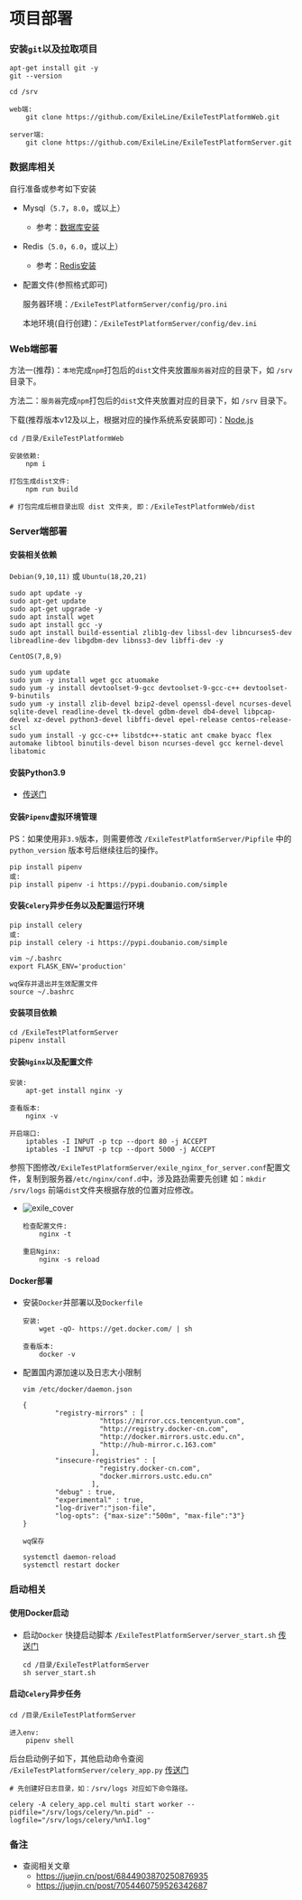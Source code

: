 # 项目部署

### 安装`git`以及拉取项目

```shell
apt-get install git -y
git --version
```

```shell
cd /srv

web端:
    git clone https://github.com/ExileLine/ExileTestPlatformWeb.git
    
server端:
    git clone https://github.com/ExileLine/ExileTestPlatformServer.git
```

### 数据库相关

自行准备或参考如下安装

- Mysql（`5.7`，`8.0`，或以上）

    - 参考：[数据库安装](./install_mysql_or_mariadb.md)


- Redis（`5.0`，`6.0`，或以上）

    - 参考：[Redis安装](./install_redis.md)


- 配置文件(参照格式即可)

  服务器环境：`/ExileTestPlatformServer/config/pro.ini`

  本地环境(自行创建)：`/ExileTestPlatformServer/config/dev.ini`

### Web端部署

方法一(推荐)：`本地`完成`npm`打包后的`dist`文件夹放置`服务器`对应的目录下，如 `/srv` 目录下。

方法二：`服务器`完成`npm`打包后的`dist`文件夹放置对应的目录下，如 `/srv` 目录下。

下载(推荐版本v12及以上，根据对应的操作系统系安装即可)：[Node.js](https://nodejs.org/en/download)

  ```shell
  cd /目录/ExileTestPlatformWeb
  
  安装依赖:
      npm i
  
  打包生成dist文件:
      npm run build
     
  # 打包完成后根目录出现 dist 文件夹, 即：/ExileTestPlatformWeb/dist
  ```  

### Server端部署

#### 安装相关依赖

`Debian(9,10,11)` 或 `Ubuntu(18,20,21)`

```shell
sudo apt update -y
sudo apt-get update
sudo apt-get upgrade -y
sudo apt install wget
sudo apt install gcc -y
sudo apt install build-essential zlib1g-dev libssl-dev libncurses5-dev libreadline-dev libgdbm-dev libnss3-dev libffi-dev -y
```

`CentOS(7,8,9)`

```shell
sudo yum update
sudo yum -y install wget gcc atuomake
sudo yum -y install devtoolset-9-gcc devtoolset-9-gcc-c++ devtoolset-9-binutils
sudo yum -y install zlib-devel bzip2-devel openssl-devel ncurses-devel sqlite-devel readline-devel tk-devel gdbm-devel db4-devel libpcap-devel xz-devel python3-devel libffi-devel epel-release centos-release-scl
sudo yum install -y gcc-c++ libstdc++-static ant cmake byacc flex automake libtool binutils-devel bison ncurses-devel gcc kernel-devel libatomic
```

#### 安装Python3.9

- [传送门](./install_python.md)

#### 安装`Pipenv`虚拟环境管理

PS：如果使用非`3.9`版本，则需要修改 `/ExileTestPlatformServer/Pipfile` 中的 `python_version` 版本号后继续往后的操作。

```shell
pip install pipenv
或:
pip install pipenv -i https://pypi.doubanio.com/simple
```

#### 安装`Celery`异步任务以及配置运行环境

```shell
pip install celery
或:
pip install celery -i https://pypi.doubanio.com/simple
```

```shell
vim ~/.bashrc
export FLASK_ENV='production'

wq保存并退出并生效配置文件
source ~/.bashrc
```

#### 安装项目依赖

```shell
cd /ExileTestPlatformServer
pipenv install
```

#### 安装`Nginx`以及配置文件

```shell
安装:
    apt-get install nginx -y

查看版本:
    nginx -v
```

```shell
开启端口:
    iptables -I INPUT -p tcp --dport 80 -j ACCEPT
    iptables -I INPUT -p tcp --dport 5000 -j ACCEPT
```

参照下图修改`/ExileTestPlatformServer/exile_nginx_for_server.conf`配置文件，复制到服务器`/etc/nginx/conf.d`中，涉及路劲需要先创建
如：`mkdir /srv/logs` 前端`dist`文件夹根据存放的位置对应修改。

- ![exile_cover](imgs/nginx_docs.png)

    ```shell
    检查配置文件:
        nginx -t
  
    重启Nginx:
        nginx -s reload
    ```

#### Docker部署

- 安装`Docker`并部署以及`Dockerfile`
  ```shell
  安装:
      wget -qO- https://get.docker.com/ | sh
  
  查看版本:
      docker -v
  ```
- 配置国内源加速以及日志大小限制

  ```shell
  vim /etc/docker/daemon.json
  
  {
          "registry-mirrors" : [
                     "https://mirror.ccs.tencentyun.com",
                     "http://registry.docker-cn.com",
                     "http://docker.mirrors.ustc.edu.cn",
                     "http://hub-mirror.c.163.com"
                   ],
          "insecure-registries" : [
                     "registry.docker-cn.com",
                     "docker.mirrors.ustc.edu.cn"
                   ],
          "debug" : true,
          "experimental" : true,
          "log-driver":"json-file",
          "log-opts": {"max-size":"500m", "max-file":"3"}
  }
  
  wq保存
  
  systemctl daemon-reload
  systemctl restart docker
  ```

### 启动相关

#### 使用Docker启动

- 启动`Docker`
  快捷启动脚本 `/ExileTestPlatformServer/server_start.sh` [传送门](https://github.com/ExileLine/ExileTestPlatformServer/blob/main/server_start.sh)

  ```shell
  cd /目录/ExileTestPlatformServer
  sh server_start.sh
  ```

#### 启动`Celery`异步任务

```shell
cd /目录/ExileTestPlatformServer

进入env:
    pipenv shell
```

后台启动例子如下，其他启动命令查阅 `/ExileTestPlatformServer/celery_app.py` [传送门](https://github.com/ExileLine/ExileTestPlatformServer/blob/main/celery_app.py)

```shell
# 先创建好日志目录，如：/srv/logs 对应如下命令路径。

celery -A celery_app.cel multi start worker --pidfile="/srv/logs/celery/%n.pid" --logfile="/srv/logs/celery/%n%I.log"
```

### 备注

- 查阅相关文章
    - https://juejin.cn/post/6844903870250876935
    - https://juejin.cn/post/7054460759526342687
  
